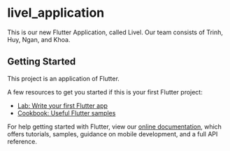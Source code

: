 # livel_application

This is our new Flutter Application, called Livel.
Our team consists of Trinh, Huy, Ngan, and Khoa.

## Getting Started

This project is an application of Flutter.

A few resources to get you started if this is your first Flutter project:

- [Lab: Write your first Flutter app](https://flutter.dev/docs/get-started/codelab)
- [Cookbook: Useful Flutter samples](https://flutter.dev/docs/cookbook)

For help getting started with Flutter, view our
[online documentation](https://flutter.dev/docs), which offers tutorials,
samples, guidance on mobile development, and a full API reference.
